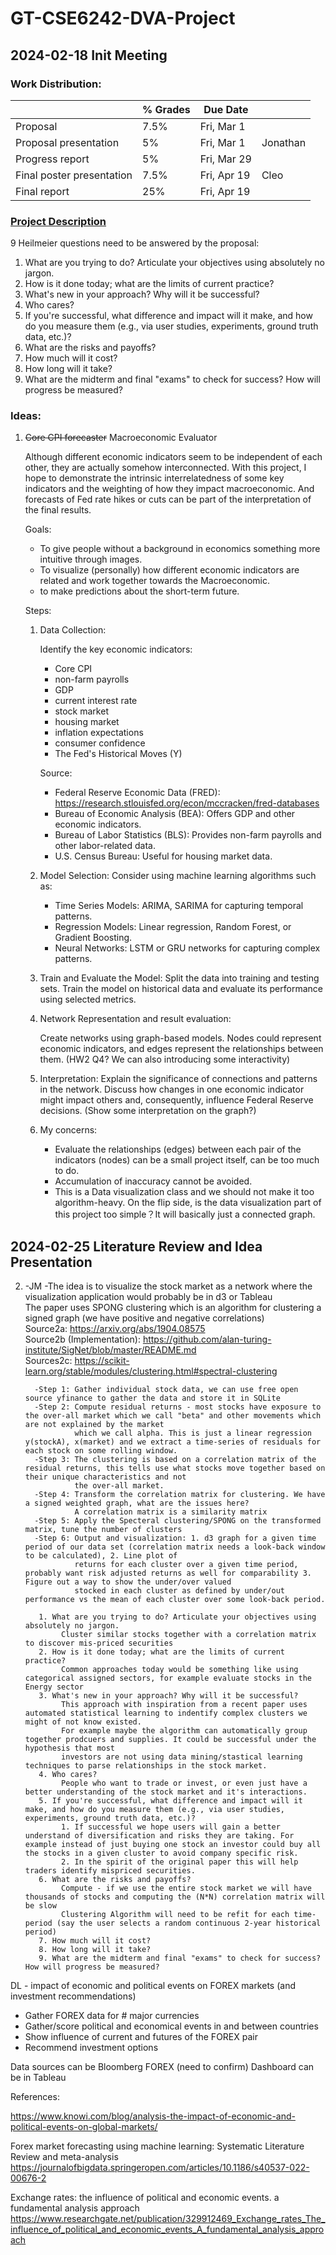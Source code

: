 # GT-CSE6242-DVA-Project

## 2024-02-18 Init Meeting

### Work Distribution:

|                           | % Grades | Due Date    |          |
| ------------------------- | -------- | ----------- | -------- |
| Proposal                  | 7.5%     | Fri, Mar 1  |          |
| Proposal presentation     | 5%       | Fri, Mar 1  | Jonathan |
| Progress report           | 5%       | Fri, Mar 29 |          |
| Final poster presentation | 7.5%     | Fri, Apr 19 | Cleo     |
| Final report              | 25%      | Fri, Apr 19 |          |

### [Project Description](https://docs.google.com/document/u/0/d/e/2PACX-1vSlYrMw402tL3F95ay-AaptTdF80UOER-gne_O0kqbuuk6WXrlsjwaYjjS0Jyl95dXYyDLjh9DR1mln/pub?pli=1)

9 Heilmeier questions need to be answered by the proposal:

1. What are you trying to do? Articulate your objectives using absolutely no jargon.
2. How is it done today; what are the limits of current practice?
3. What's new in your approach? Why will it be successful?
4. Who cares?
5. If you're successful, what difference and impact will it make, and how do you measure them (e.g., via user studies, experiments, ground truth data, etc.)?
6. What are the risks and payoffs?
7. How much will it cost?
8. How long will it take?
9. What are the midterm and final "exams" to check for success? How will progress be measured?

### Ideas:

1.  ~~Core CPI forecaster~~ Macroeconomic Evaluator

    Although different economic indicators seem to be independent of each other, they are actually somehow interconnected. With this project, I hope to demonstrate the intrinsic interrelatedness of some key indicators and the weighting of how they impact macroeconomic. And forecasts of Fed rate hikes or cuts can be part of the interpretation of the final results.

    Goals:

    - To give people without a background in economics something more intuitive through images.
    - To visualize (personally) how different economic indicators are related and work together towards the Macroeconomic.
    - to make predictions about the short-term future.

    Steps:

    1.  Data Collection:

        Identify the key economic indicators:

        - Core CPI
        - non-farm payrolls
        - GDP
        - current interest rate
        - stock market
        - housing market
        - inflation expectations
        - consumer confidence
        - The Fed's Historical Moves (Y)

        Source:

        - Federal Reserve Economic Data (FRED): https://research.stlouisfed.org/econ/mccracken/fred-databases
        - Bureau of Economic Analysis (BEA): Offers GDP and other economic indicators.
        - Bureau of Labor Statistics (BLS): Provides non-farm payrolls and other labor-related data.
        - U.S. Census Bureau: Useful for housing market data.

    2.  Model Selection:
        Consider using machine learning algorithms such as:

        - Time Series Models: ARIMA, SARIMA for capturing temporal patterns.
        - Regression Models: Linear regression, Random Forest, or Gradient Boosting.
        - Neural Networks: LSTM or GRU networks for capturing complex patterns.

    3.  Train and Evaluate the Model:
        Split the data into training and testing sets. Train the model on historical data and evaluate its performance using selected metrics.
    4.  Network Representation and result evaluation:

        Create networks using graph-based models. Nodes could represent economic indicators, and edges represent the relationships between them. (HW2 Q4? We can also introducing some interactivity)

    5.  Interpretation:
        Explain the significance of connections and patterns in the network. Discuss how changes in one economic indicator might impact others and, consequently, influence Federal Reserve decisions. (Show some interpretation on the graph?)

    6.  My concerns:
        - Evaluate the relationships (edges) between each pair of the indicators (nodes) can be a small project itself, can be too much to do.
        - Accumulation of inaccuracy cannot be avoided.
        - This is a Data visualization class and we should not make it too algorithm-heavy. On the flip side, is the data visualization part of this project too simple？It will basically just a connected graph.

## 2024-02-25 Literature Review and Idea Presentation

2.  -JM
    -The idea is to visualize the stock market as a network where the visualization application would probably be in d3 or Tableau  
     The paper uses SPONG clustering which is an algorithm for clustering a signed graph (we have positive and negative correlations)
    <br /> Source2a: https://arxiv.org/abs/1904.08575
    <br /> Source2b (Implementation): https://github.com/alan-turing-institute/SigNet/blob/master/README.md
    <br /> Sources2c: https://scikit-learn.org/stable/modules/clustering.html#spectral-clustering

          -Step 1: Gather individual stock data, we can use free open source yfinance to gather the data and store it in SQLite
          -Step 2: Compute residual returns - most stocks have exposure to the over-all market which we call "beta" and other movements which are not explained by the market
                   which we call alpha. This is just a linear regression y(stockA), x(market) and we extract a time-series of residuals for each stock on some rolling window.
          -Step 3: The clustering is based on a correlation matrix of the residual returns, this tells use what stocks move together based on their unique characteristics and not
                   the over-all market.
          -Step 4: Transform the correlation matrix for clustering. We have a signed weighted graph, what are the issues here?
                   A correlation matrix is a similarity matrix
          -Step 5: Apply the Specteral clustering/SPONG on the transformed matrix, tune the number of clusters
          -Step 6: Output and visualization: 1. d3 graph for a given time period of our data set (correlation matrix needs a look-back window to be calculated), 2. Line plot of
                   returns for each cluster over a given time period, probably want risk adjusted returns as well for comparability 3. Figure out a way to show the under/over valued
                   stocked in each cluster as defined by under/out performance vs the mean of each cluster over some look-back period.

           1. What are you trying to do? Articulate your objectives using absolutely no jargon.
                Cluster similar stocks together with a correlation matrix to discover mis-priced securities
           2. How is it done today; what are the limits of current practice?
                Common approaches today would be something like using categorical assigned sectors, for example evaluate stocks in the Energy sector
           3. What's new in your approach? Why will it be successful?
                This approach with inspiration from a recent paper uses automated statistical learning to indentify complex clusters we might of not know existed.
                For example maybe the algorithm can automatically group together prodcuers and supplies. It could be successful under the hypothesis that most
                investors are not using data mining/stastical learning techniques to parse relationships in the stock market.
           4. Who cares?
                People who want to trade or invest, or even just have a better understanding of the stock market and it's interactions.
           5. If you're successful, what difference and impact will it make, and how do you measure them (e.g., via user studies, experiments, ground truth data, etc.)?
                1. If successful we hope users will gain a better understand of diversification and risks they are taking. For example instead of just buying one stock an investor could buy all the stocks in a given cluster to avoid company specific risk.
                2. In the spirit of the original paper this will help traders identify mispriced securities.
           6. What are the risks and payoffs?
                Compute - if we use the entire stock market we will have thousands of stocks and computing the (N*N) correlation matrix will be slow
                Clustering Algorithm will need to be refit for each time-period (say the user selects a random continuous 2-year historical period)
           7. How much will it cost?
           8. How long will it take?
           9. What are the midterm and final "exams" to check for success? How will progress be measured?

DL - impact of economic and political events on FOREX markets (and investment recommendations)

- Gather FOREX data for # major currencies
- Gather/score political and economical events in and between countries
- Show influence of current and futures of the FOREX pair
- Recommend investment options

Data sources can be Bloomberg FOREX (need to confirm)
Dashboard can be in Tableau

References:

https://www.knowi.com/blog/analysis-the-impact-of-economic-and-political-events-on-global-markets/

Forex market forecasting using machine learning: Systematic Literature Review and meta-analysis
https://journalofbigdata.springeropen.com/articles/10.1186/s40537-022-00676-2

Exchange rates: the influence of political and economic events. а fundamental analysis approach
https://www.researchgate.net/publication/329912469_Exchange_rates_The_influence_of_political_and_economic_events_A_fundamental_analysis_approach
